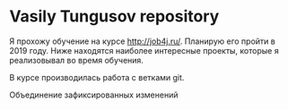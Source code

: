 # Vasily Tungusov repository

Я прохожу обучение на курсе http://job4j.ru/. Планирую его пройти в 2019 году. 
Ниже находятся наиболее интересные проекты, которые я реализовывал во время обучения.

В курсе производилась работа с ветками git.

Объединение зафиксированных изменений
